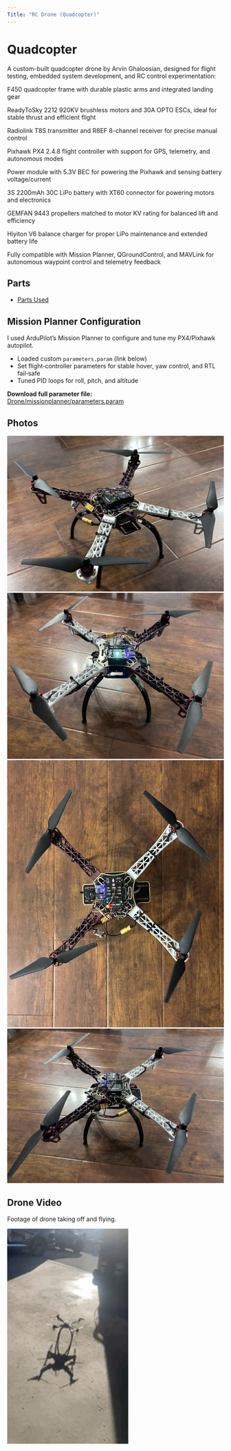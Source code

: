 ```yaml
---
Title: "RC Drone (Quadcopter)"
---
```


# Quadcopter

A custom-built quadcopter drone by Arvin Ghaloosian, designed for flight testing, embedded system development, and RC control experimentation:

F450 quadcopter frame with durable plastic arms and integrated landing gear

ReadyToSky 2212 920KV brushless motors and 30A OPTO ESCs, ideal for stable thrust and efficient flight

Radiolink T8S transmitter and R8EF 8-channel receiver for precise manual control

Pixhawk PX4 2.4.8 flight controller with support for GPS, telemetry, and autonomous modes

Power module with 5.3V BEC for powering the Pixhawk and sensing battery voltage/current

3S 2200mAh 30C LiPo battery with XT60 connector for powering motors and electronics

GEMFAN 9443 propellers matched to motor KV rating for balanced lift and efficiency

Hiyiton V6 balance charger for proper LiPo maintenance and extended battery life

Fully compatible with Mission Planner, QGroundControl, and MAVLink for autonomous waypoint control and telemetry feedback


## Parts

- [Parts Used](components/Parts.pdf)  


## Mission Planner Configuration

I used ArduPilot’s Mission Planner to configure and tune my PX4/Pixhawk autopilot.  
- Loaded custom `parameters.param` (link below)  
- Set flight‑controller parameters for stable hover, yaw control, and RTL fail‑safe  
- Tuned PID loops for roll, pitch, and altitude  

**Download full parameter file:**  
[Drone/missionplanner/parameters.param](missionplanner/Parameters.param)  

## Photos

![Front view](images/Drone1.jpg)  
![Front view](images/Drone2.jpg) 
![Front view](images/Drone3.jpg) 
![Front view](images/Drone4.jpg) 

## Drone Video

Footage of drone taking off and flying.

![Drone Demo](assests/DRONE.GIF)
